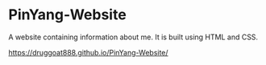 # PinYang-Website

A website containing information about me. It is built using HTML and CSS.

https://druggoat888.github.io/PinYang-Website/
